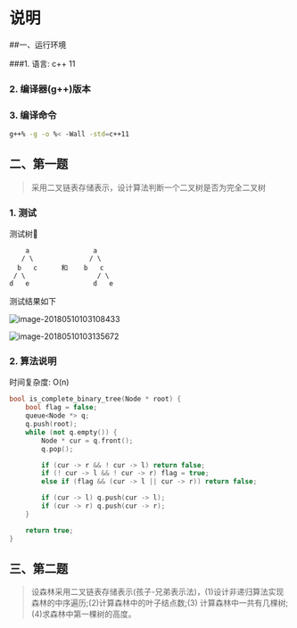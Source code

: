 # 说明
##一、运行环境

###1. 语言: c++ 11

### 2. 编译器(g++)版本



### 3. 编译命令

```bash
g++% -g -o %< -Wall -std=c++11
```

## 二、第一题

> 采用二叉链表存储表示，设计算法判断一个二叉树是否为完全二叉树

### 1. 测试

测试树🌲

```
    a                a
   / \              / \
  b   c      和    b   c
 / \                  / \
d   e                d   e
```

测试结果如下

![image-20180510103108433](/var/folders/px/t13qgjr56kn3s2_v51964wpw0000gn/T/abnerworks.Typora/image-20180510103108433.png)

![image-20180510103135672](/var/folders/px/t13qgjr56kn3s2_v51964wpw0000gn/T/abnerworks.Typora/image-20180510103135672.png)

### 2. 算法说明

时间复杂度: O(n)

```cpp
bool is_complete_binary_tree(Node * root) {
    bool flag = false;
    queue<Node *> q;
    q.push(root);
    while (not q.empty()) {
        Node * cur = q.front();
        q.pop();

        if (cur -> r && ! cur -> l) return false;
        if (! cur -> l && ! cur -> r) flag = true;
        else if (flag && (cur -> l || cur -> r)) return false;

        if (cur -> l) q.push(cur -> l);
        if (cur -> r) q.push(cur -> r);
    }

    return true;
}
```

## 三、第二题

> 设森林采用二叉链表存储表示(孩子-兄弟表示法)，(1)设计非递归算法实现森林的中序遍历;(2)计算森林中的叶子结点数;(3) 计算森林中一共有几棵树;(4)求森林中第一棵树的高度。